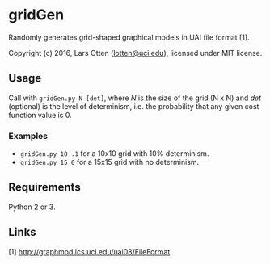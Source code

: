 # gridGen
Randomly generates grid-shaped graphical models in UAI file format [1].

Copyright (c) 2016, Lars Otten (<lotten@uci.edu>), licensed under MIT license.

## Usage
Call with `gridGen.py N [det]`, where *N* is the size of the grid (N x N) and *det* (optional) is the level of determinism, i.e. the probability that any given cost function value is 0.

### Examples
- `gridGen.py 10 .1` for a 10x10 grid with 10% determinism.
- `gridGen.py 15 0` for a 15x15 grid with no determinism.

## Requirements
Python 2 or 3.

## Links
[1] <http://graphmod.ics.uci.edu/uai08/FileFormat>
